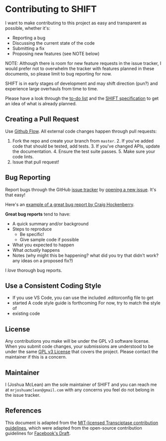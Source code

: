 # Contributing to SHIFT

I want to make contributing to this project as easy and transparent as
possible, whether it's:

- Reporting a bug
- Discussing the current state of the code
- Submitting a fix
- Proposing new features (see NOTE below)

NOTE: Although there is room for new feature requests in the issue tracker, I
would prefer not to overwhelm the tracker with features planned in these
documents, so please limit to bug reporting for now.

SHIFT is in early stages of development and may shift direction (pun?) and
experience large overhauls from time to time.

Please have a look through the [to-do list](TODO.md) and the [SHIFT
specification](doc/ShiftSpec.md) to get an idea of what is already planned. 

## Creating a Pull Request

Use [Github
Flow](https://docs.github.com/en/get-started/quickstart/github-flow). All
external code changes happen through pull requests:

1. Fork the repo and create your branch from `master`.  2. If you've added code
that should be tested, add tests.  3. If you've changed APIs, update the
documentation.  4. Ensure the test suite passes.  5. Make sure your code lints.
6. Issue that pull request!

## Bug Reporting

Report bugs through the GitHub [issue
tracker](https://github.com/RetroIndieJosh/shift/issues) by [opening a new
issue](https://github.com/RetroIndieJosh/shift/issues/new). It's that easy!

Here's an [example of a great bug report by Craig
Hockenberry](http://www.openradar.me/11905408).

**Great bug reports** tend to have:

- A quick summary and/or background
- Steps to reproduce
    - Be specific!
    - Give sample code if possible
- What you expected to happen
- What *actually* happens
- Notes (why might this be happening? what did you try that didn't work? any
ideas on a proposed fix?)

I *love* thorough bug reports.

## Use a Consistent Coding Style

* If you use VS Code, you can use the included .editorconfig file to get
* started A code style guide is forthcoming For now, try to match the style of
* existing code

## License

Any contributions you make will be under the GPL v3 software license. When you
submit code changes, your submissions are understood to be under the same [GPL
v3 License](LICENSE.md) that covers the project. Please contact the maintainer
if this is a concern.

## Maintainer

I (Joshua McLean) am the sole maintainer of SHIFT and you can reach me at
`mrjoshuamclean@gmail.com` with any concerns you feel do not belong in the
issue tracker.

## References

This document is adapted from the [MIT-licensed Transciptase contribution
guidelines](https://gist.github.com/briandk/3d2e8b3ec8daf5a27a62), which were
adapted from the open-source contribution guidelines for [Facebook's
Draft](https://github.com/facebook/draft-js/blob/main/CONTRIBUTING.md).
